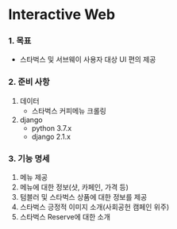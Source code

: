 # Interactive Web

### 1. 목표

- 스타벅스 및 서브웨이 사용자 대상 UI 편의 제공



### 2. 준비 사항

1. 데이터
   - 스타벅스 커피메뉴 크롤링
2. django
   - python 3.7.x
   - django 2.1.x



### 3. 기능 명세

1. 메뉴 제공
2. 메뉴에 대한 정보(샷, 카페인, 가격 등)
3. 텀블러 및 스타벅스 상품에 대한 정보를 제공
4. 스타벅스 긍정적 이미지 소개(사회공헌 캠페인 위주)
5. 스타벅스 Reserve에 대한 소개



